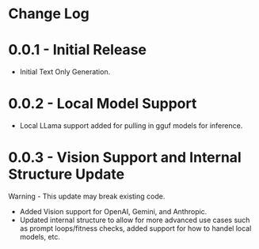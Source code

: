 Change Log
==============
# 0.0.1 - Initial Release
- Initial Text Only Generation.

# 0.0.2 - Local Model Support
- Local LLama support added for pulling in gguf models for inference.

# 0.0.3 - Vision Support and Internal Structure Update 
Warning - This update may break existing code.

- Added Vision support for OpenAI, Gemini, and Anthropic. 
- Updated internal structure to allow for more advanced use cases such as prompt loops/fitness checks,
added support for how to handel local models, etc.
